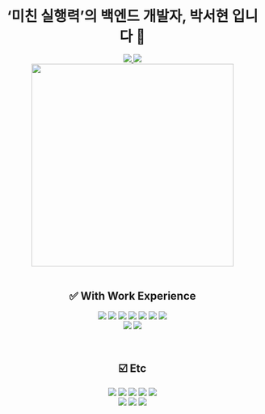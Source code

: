 <div align=center>
   <h1 style="margin: 0 auto; width: 100%; text-align: center">‘미친 실행력’의 백엔드 개발자, 박서현 입니다 👋</h1>
   <img alt="" src="https://img.shields.io/badge/JAVA-007396?style=for-the-badge&logoColor=white">
   <img alt="" src="https://img.shields.io/badge/springboot-6DB33F?style=for-the-badge&logo=springboot&logoColor=white"/>
   <img alt="" src="https://img.shields.io/badge/JPA-6DB33F?style=for-the-badge&logoColor=white" />
   <br>
   
   <a target="_blank" href="https://github.com/MinGwanSeo/jenga-spring-jpa-app"> 
   <img src="https://github-readme-stats.vercel.app/api/pin/?username=MinGwanSeo&repo=jenga-spring-jpa-app"/>
   </a>
   <a target="_blank" href="https://github.com/SpringBoot-JPA-study/spring-jpa-springboot-study"> 
   <img src="https://github-readme-stats.vercel.app/api/pin/?username=SpringBoot-JPA-study&repo=spring-jpa-springboot-study"/>
   </a>
   
</div>
<div align=center>
    <a target="_blank" src="https://seohyun-dev.notion.site/401e1d39512e4787ad23ae5b743a9db3">
       <img alt="" width=400 src="https://github-readme-stats.vercel.app/api?username=shp7408&theme=swift&show_icons=true"/>
    </a>
    <br>
    <br>
    <h2>✅ With Work Experience</h2>
    <p>
       <img src="https://img.shields.io/badge/php-777BB4?style=plastic&logo=php&logoColor=white"/>
       <img src="https://img.shields.io/badge/mysql-4479A1?style=plastic&logo=mysql&logoColor=white">
       <img src="https://img.shields.io/badge/mariaDB-003545?style=plastic&logo=mariaDB&logoColor=white">
       <img src="https://img.shields.io/badge/amazonaws-232F3E?style=plastic&logo=amazonaws&logoColor=white">
       <img src="https://img.shields.io/badge/docker-2496ED?style=plastic&logo=docker&logoColor=white">
       <img src="https://img.shields.io/badge/github-181717?style=plastic&logo=github&logoColor=white">
       <img src="https://img.shields.io/badge/git-F05032?style=plastic&logo=git&logoColor=white">
       <br>
       <img src="https://img.shields.io/badge/python-3776AB?style=plastic&logo=python&logoColor=white"/>
       <img src="https://img.shields.io/badge/flask-000000?style=plastic&logo=flask&logoColor=white">
    </p>
    <br>
    <h2>☑️ Etc</h2>
    <p>
        <img src="https://img.shields.io/badge/linux-FCC624?style=plastic&logo=linux&logoColor=black">
        <img src="https://img.shields.io/badge/javascript-F7DF1E?style=plastic&logo=javascript&logoColor=black">
        <img src="https://img.shields.io/badge/typescript-3178C6?style=plastic&logo=typescript&logoColor=white">
        <img src="https://img.shields.io/badge/node.js-339933?style=plastic&logo=Node.js&logoColor=white">
        <img src="https://img.shields.io/badge/express-000000?style=plastic&logo=express&logoColor=white">
        <br>
        <img src="https://img.shields.io/badge/html5-E34F26?style=plastic&logo=html5&logoColor=white">
        <img src="https://img.shields.io/badge/css-1572B6?style=plastic&logo=css3&logoColor=white">
        <img src="https://img.shields.io/badge/jquery-0769AD?style=plastic&logo=jquery&logoColor=white">
    </p>
</div>

